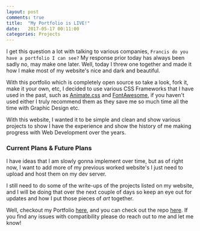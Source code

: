 ```yaml
---
layout: post
comments: true
title:  "My Portfolio is LIVE!"
date:   2017-05-17 00:11:00
categories: Projects
---
```


I get this question a lot with talking to various companies, `Francis do you have a portfolio I can see?` My response prior today has always been sadly no, may make one later. Well, today I threw one together and made it how I make most of my website's nice and dark and beautiful. 

With this portfolio which is completely open source so take a look, fork it, make it your own, etc, I decided to use various CSS Frameworks that I have used in the past, such as [Animate.css](https://daneden.github.io/animate.css/) and [FontAwesome](https://fontawesome.io), if you haven't used either I truly recommend them as they save me so much time all the time with Graphic Design etc. 

With this website, I wanted it to be simple and clean and show various projects to show I have the experience and show the history of me making progress with Web Development over the years. 

### Current Plans & Future Plans 

I have ideas that I am slowly gonna implement over time, but as of right now, I want to add more of my previous worked website's I just need to upload and host them on my dev server. 

I still need to do some of the write-ups of the projects listed on my website, and I will be doing that over the next couple of days so keep an eye out for updates and how I put those pieces of *art* together.


Well, checkout my Portfolio [here](https://Portfolio.FrancisPBaker.com), and you can check out the repo [here](http://github.com/Baker/Portfolio.FrancisPBaker.com). If you find any issues with compatibility please do reach out to me and let me know! 
